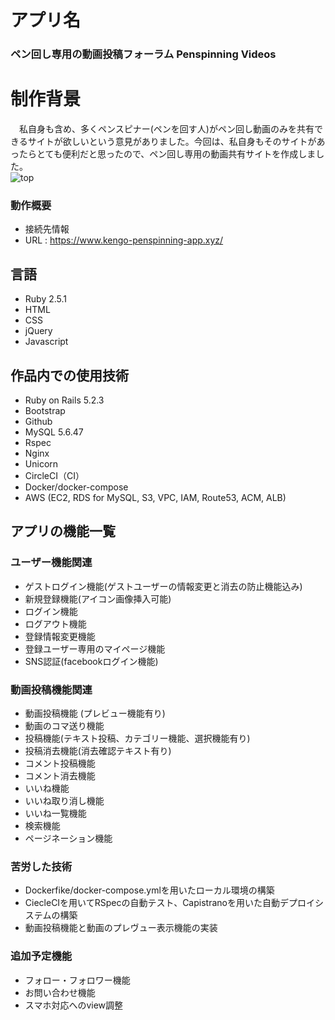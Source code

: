 # アプリ名
### ペン回し専用の動画投稿フォーラム Penspinning Videos

# 制作背景
　私自身も含め、多くペンスピナー(ペンを回す人)がペン回し動画のみを共有できるサイトが欲しいという意見がありました。今回は、私自身もそのサイトがあったらとても便利だと思ったので、ペン回し専用の動画共有サイトを作成しました。
<br>
![top](https://user-images.githubusercontent.com/62537601/88383781-1ebb8780-cde6-11ea-9779-49cb770a7ca8.png)

### 動作概要
  - 接続先情報
  - URL  :  https://www.kengo-penspinning-app.xyz/

## 言語
- Ruby 2.5.1
- HTML
- CSS
- jQuery
- Javascript

## 作品内での使用技術
- Ruby on Rails 5.2.3
- Bootstrap
- Github
- MySQL 5.6.47
- Rspec
- Nginx
- Unicorn
- CircleCI（CI）
- Docker/docker-compose
- AWS (EC2, RDS for MySQL, S3, VPC, IAM, Route53, ACM, ALB)

## アプリの機能一覧
### ユーザー機能関連
- ゲストログイン機能(ゲストユーザーの情報変更と消去の防止機能込み)
- 新規登録機能(アイコン画像挿入可能)
- ログイン機能
- ログアウト機能
- 登録情報変更機能
- 登録ユーザー専用のマイページ機能
- SNS認証(facebookログイン機能)

### 動画投稿機能関連
- 動画投稿機能 (プレビュー機能有り)
- 動画のコマ送り機能
- 投稿機能(テキスト投稿、カテゴリー機能、選択機能有り)
- 投稿消去機能(消去確認テキスト有り)
- コメント投稿機能
- コメント消去機能
- いいね機能
- いいね取り消し機能
- いいね一覧機能
- 検索機能
- ページネーション機能

### 苦労した技術
- Dockerfike/docker-compose.ymlを用いたローカル環境の構築
- CiecleCIを用いてRSpecの自動テスト、Capistranoを用いた自動デプロイシステムの構築
- 動画投稿機能と動画のプレヴュー表示機能の実装

### 追加予定機能
- フォロー・フォロワー機能
- お問い合わせ機能
- スマホ対応へのview調整
